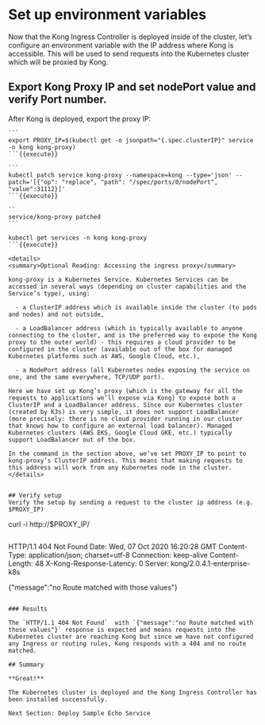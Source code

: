 # Set up environment variables

Now that the Kong Ingress Controller is deployed inside of the cluster, let’s configure an environment variable with the IP address where Kong is accessible. This will be used to send requests into the Kubernetes cluster which will be proxied by Kong.

## Export Kong Proxy IP and set nodePort value and verify Port number.
After Kong is deployed, export the proxy IP:

    ```
    export PROXY_IP=$(kubectl get -o jsonpath="{.spec.clusterIP}" service -n kong kong-proxy)
    ```{{execute}}

    ```
    kubectl patch service kong-proxy --namespace=kong --type='json' --patch='[{"op": "replace", "path": "/spec/ports/0/nodePort", "value":31112}]'
    ```{{execute}}

    ``
    service/kong-proxy patched
    ```

  ```
  kubectl get services -n kong kong-proxy
  ```{{execute}}

  <details>
  <summary>Optional Reading: Accessing the ingress proxy</summary>

  kong-proxy is a Kubernetes Service. Kubernetes Services can be accessed in several ways (depending on cluster capabilities and the Service’s type), using:

    - a ClusterIP address which is available inside the cluster (to pods and nodes) and not outside,

    - a LoadBalancer address (which is typically available to anyone connecting to the cluster, and is the preferred way to expose the Kong proxy to the outer world) - this requires a cloud provider to be configured in the cluster (available out of the box for managed Kubernetes platforms such as AWS, Google Cloud, etc.),

    - a NodePort address (all Kubernetes nodes exposing the service on one, and the same everywhere, TCP/UDP port).

  Here we have set up Kong’s proxy (which is the gateway for all the requests to applications we’ll expose via Kong) to expose both a ClusterIP and a LoadBalancer address. Since our Kubernetes cluster (created by K3s) is very simple, it does not support LoadBalancer (more precisely: there is no cloud provider running in our cluster that knows how to configure an external load balancer). Managed Kubernetes clusters (AWS EKS, Google Cloud GKE, etc.) typically support LoadBalancer out of the box.

  In the command in the section above, we’ve set PROXY_IP to point to kong-proxy’s ClusterIP address. This means that making requests to this address will work from any Kubernetes node in the cluster.
  </details>


## Verify setup
Verify the setup by sending a request to the cluster ip address (e.g. $PROXY_IP)

  ```
  curl -i http://$PROXY_IP/
  ```{{execute}}

  ```
  HTTP/1.1 404 Not Found
  Date: Wed, 07 Oct 2020 16:20:28 GMT
  Content-Type: application/json; charset=utf-8
  Connection: keep-alive
  Content-Length: 48
  X-Kong-Response-Latency: 0
  Server: kong/2.0.4.1-enterprise-k8s

  {"message":"no Route matched with those values"}
  ```

### Results

The `HTTP/1.1 404 Not Found`  with `{"message":"no Route matched with those values"}` response is expected and means requests into the Kubernetes cluster are reaching Kong but since we have not configured any Ingress or routing rules, Kong responds with a 404 and no route matched.

## Summary

**Great!**

The Kubernetes cluster is deployed and the Kong Ingress Controller has been installed successfully.  

Next Section: Deploy Sample Echo Service
